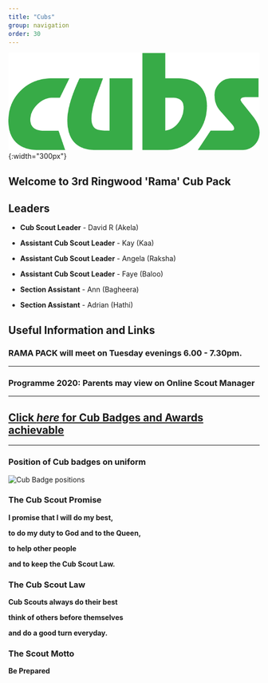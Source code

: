```yaml
---
title: "Cubs"
group: navigation
order: 30
---
```


![](/assets/img/scouts/Cub_RGB_green.png){:width="300px"}

## Welcome to 3rd Ringwood 'Rama' Cub Pack

## Leaders

- **Cub Scout Leader** - David R (Akela)

- **Assistant Cub Scout Leader** - Kay (Kaa)

- **Assistant Cub Scout Leader** - Angela (Raksha)

- **Assistant Cub Scout Leader** - Faye (Baloo)

- **Section Assistant** - Ann (Bagheera)

- **Section Assistant** - Adrian (Hathi)

## Useful Information and Links

### RAMA PACK will meet on Tuesday evenings 6.00 - 7.30pm.

---

### Programme 2020: Parents may view on Online Scout Manager

---

## [Click *here* for Cub Badges and Awards achievable](http://scouts.org.uk/supportresources/search?cat=12,67 "Cub Badges and Awards achievable")

---

### Position of Cub badges on uniform

![Cub Badge positions](https://members.scouts.org.uk/documents/Cub-Scout-Uniform_Cub-Scout-Uniform.jpg)

### The Cub Scout Promise

**I promise that I will do my best,**

**to do my duty to God and to the Queen,**

**to help other people**

**and to keep the Cub Scout Law.**

### The Cub Scout Law

**Cub Scouts always do their best**

**think of others before themselves**

**and do a good turn everyday.**

### The Scout Motto

**Be Prepared**
